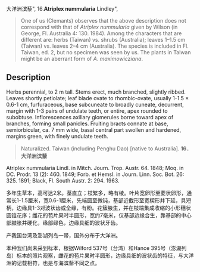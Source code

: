 大洋洲滨藜",
16.**Atriplex nummularia** Lindley",

> One of us (Clemants) observes that the above description does not correspond with that of *Atriplex* *nummularia* given by Wilson (in George, Fl. Australia 4: 130. 1984). Among the characters that are different are: herbs (Taiwan) vs. shrubs (Australia); leaves 1–1.5 cm (Taiwan) vs. leaves 2–4 cm (Australia). The species is included in Fl. Taiwan, ed. 2, but no specimen was seen by us. The plants in Taiwan might be an aberrant form of *A*. *maximowicziana*.

## Description
Herbs perennial, to 2 m tall. Stems erect, much branched, slightly ribbed. Leaves shortly petiolate; leaf blade ovate to rhombic-ovate, usually 1-1.5 × 0.6-1 cm, furfuraceous, base subcuneate to broadly cuneate, decurrent, margin with 1-3 pairs of undulate teeth, or entire, apex rounded to subobtuse. Inflorescences axillary glomerules borne toward apex of branches, forming small panicles. Fruiting bracts connate at base, semiorbicular, ca. 7 mm wide, basal central part swollen and hardened, margins green, with finely undulate teeth.

> Naturalized. Taiwan (including Penghu Dao) [native to Australia].
**16．大洋洲滨藜**

Atriplex nummularia Lindl. in Mitch. Journ. Trop. Austr. 64. 1848; Moq. in DC. Prodr. 13 (2): 460. 1849; Forb. et Hemsl. in Journ. Linn. Soc. Bot. 26: 325. 1891; Black, Fl. South Austr. 2: 294. 1963.

多年生草本，高可达2米。茎直立；枝繁多，略有棱。叶片宽卵形至菱状卵形，通常长1-1.5厘米，宽0.6-1厘米，先端圆至微钝，基部近截形至宽楔形并下延，具短柄，边缘具1-3对波状齿或全缘，有粉。花簇腋生，并在枝端集成收缩的小形穗状圆锥花序；雌花的苞片果时半圆形，宽约7毫米，仅基部边缘合生，靠基部的中心部臌胀并硬化，缘部绿色，边缘具细的波状牙齿。

产我国台湾及澎湖列岛一带，国外分布于大洋洲。

本种我们尚未采到标本，根据Wilford 537号（台湾）和Hance 395号（澎湖列岛）标本的照片观察，雌花的苞片果时半圆形，边缘具细的波状齿的特征，与大洋洲的记载相符，也是与海滨藜不同之点。
